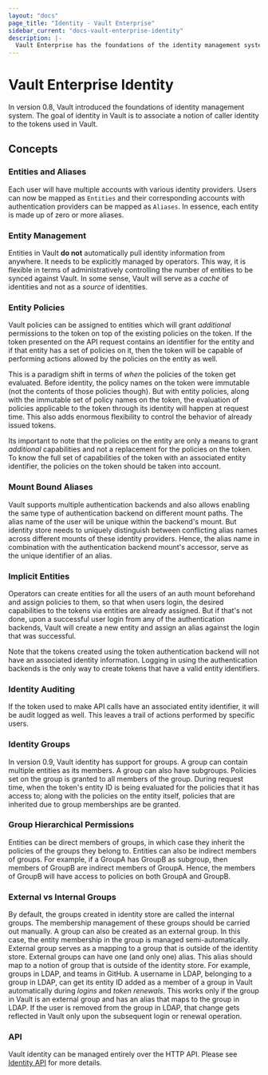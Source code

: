 ```yaml
---
layout: "docs"
page_title: "Identity - Vault Enterprise"
sidebar_current: "docs-vault-enterprise-identity"
description: |-
  Vault Enterprise has the foundations of the identity management system.
---
```


# Vault Enterprise Identity

In version 0.8, Vault introduced the foundations of identity management system.
The goal of identity in Vault is to associate a notion of caller identity to
the tokens used in Vault.

## Concepts

### Entities and Aliases

Each user will have multiple accounts with various identity providers. Users
can now be mapped as `Entities` and their corresponding accounts with
authentication providers can be mapped as `Aliases`. In essence, each entity is
made up of zero or more aliases.

### Entity Management

Entities in Vault **do not** automatically pull identity information from
anywhere. It needs to be explicitly managed by operators. This way, it is
flexible in terms of administratively controlling the number of entities to be
synced against Vault. In some sense, Vault will serve as a _cache_ of
identities and not as a _source_ of identities.

### Entity Policies

Vault policies can be assigned to entities which will grant _additional_
permissions to the token on top of the existing policies on the token. If the
token presented on the API request contains an identifier for the entity and if
that entity has a set of policies on it, then the token will be capable of
performing actions allowed by the policies on the entity as well.

This is a paradigm shift in terms of _when_ the policies of the token get
evaluated. Before identity, the policy names on the token were immutable (not
the contents of those policies though). But with entity policies, along with
the immutable set of policy names on the token, the evaluation of policies
applicable to the token through its identity will happen at request time. This
also adds enormous flexibility to control the behavior of already issued
tokens.

Its important to note that the policies on the entity are only a means to grant
_additional_ capabilities and not a replacement for the policies on the token.
To know the full set of capabilities of the token with an associated entity
identifier, the policies on the token should be taken into account.

### Mount Bound Aliases

Vault supports multiple authentication backends and also allows enabling the
same type of authentication backend on different mount paths. The alias name of
the user will be unique within the backend's mount. But identity store needs to
uniquely distinguish between conflicting alias names across different mounts of
these identity providers. Hence, the alias name in combination with the
authentication backend mount's accessor, serve as the unique identifier of an
alias.

### Implicit Entities

Operators can create entities for all the users of an auth mount beforehand and
assign policies to them, so that when users login, the desired capabilities to
the tokens via entities are already assigned. But if that's not done, upon a
successful user login from any of the authentication backends, Vault will
create a new entity and assign an alias against the login that was successful.

Note that the tokens created using the token authentication backend will not
have an associated identity information. Logging in using the authentication
backends is the only way to create tokens that have a valid entity identifiers.

### Identity Auditing

If the token used to make API calls have an associated entity identifier, it
will be audit logged as well. This leaves a trail of actions performed by
specific users.

### Identity Groups

In version 0.9, Vault identity has support for groups. A group can contain
multiple entities as its members. A group can also have subgroups. Policies set
on the group is granted to all members of the group. During request time, when
the token's entity ID is being evaluated for the policies that it has access
to; along with the policies on the entity itself, policies that are inherited
due to group memberships are be granted.

### Group Hierarchical Permissions

Entities can be direct members of groups, in which case they inherit the
policies of the groups they belong to. Entities can also be indirect members of
groups. For example, if a GroupA has GroupB as subgroup, then members of GroupB
are indirect members of GroupA. Hence, the members of GroupB will have access
to policies on both GroupA and GroupB.

### External vs Internal Groups

By default, the groups created in identity store are called the internal
groups. The membership management of these groups should be carried out
manually. A group can also be created as an external group. In this case, the
entity membership in the group is managed semi-automatically. External group
serves as a mapping to a group that is outside of the identity store. External
groups can have one (and only one) alias. This alias should map to a notion of
group that is outside of the identity store. For example, groups in LDAP, and
teams in GitHub. A username in LDAP, belonging to a group in LDAP, can get its
entity ID added as a member of a group in Vault automatically during *logins*
and *token renewals*. This works only if the group in Vault is an external
group and has an alias that maps to the group in LDAP. If the user is removed
from the group in LDAP, that change gets reflected in Vault only upon the
subsequent login or renewal operation.

### API

Vault identity can be managed entirely over the HTTP API. Please see [Identity
API](/api/secret/identity/index.html) for more details.

